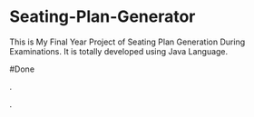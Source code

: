 # Seating-Plan-Generator

This is My Final Year Project of Seating Plan Generation During Examinations. It is totally developed using Java Language.























#Done

























































.




































































































































































































































































































































































































































































































.






































